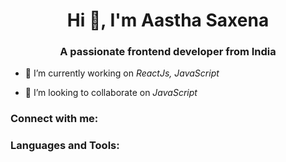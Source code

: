 <h1 align="center">Hi 👋, I'm Aastha Saxena</h1>
<h3 align="center">A passionate frontend developer from India</h3>

- 🔭 I’m currently working on *ReactJs, JavaScript*

- 👯 I’m looking to collaborate on *JavaScript*

<h3 align="left">Connect with me:</h3>
<p align="left">
</p>

<h3 align="left">Languages and Tools:</h3>
<p align="left"> <a href="https://developer.mozilla.org/en-US/docs/Web/JavaScript" target="_blank" rel="noreferrer"> <im### Hi there 👋

<!--
**shrishti2101/Shrishti2101** is a ✨ _special_ ✨ repository because its `README.md` (this file) appears on your GitHub profile.

Here are some ideas to get you started:

- 🔭 I’m currently working on ...
- 🌱 I’m currently learning ...
- 👯 I’m looking to collaborate on ...
- 🤔 I’m looking for help with ...
- 💬 Ask me about ...
- 📫 How to reach me: ...
- 😄 Pronouns: ...
- ⚡ Fun fact: ...
-->
